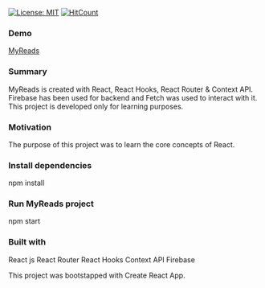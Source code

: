 [![License: MIT](https://img.shields.io/badge/License-MIT-yellow.svg)](https://opensource.org/licenses/MIT)
[![HitCount](https://hits.dwyl.com/JayeshMulwani93/MyReads.svg?style=flat-square)](http://hits.dwyl.com/JayeshMulwani93/MyReads)

### Demo

[MyReads](https://jayeshmulwani93.github.io/MyReads)

### Summary 
MyReads is created with React, React Hooks, React Router & Context API. Firebase has been used for backend and Fetch was used to interact with it. This project is developed only for learning purposes.

### Motivation
The purpose of this project was to learn the core concepts of React.

### Install dependencies
npm install

### Run MyReads project
npm start

### Built with
React js
React Router
React Hooks
Context API
Firebase

This project was bootstapped with Create React App.
